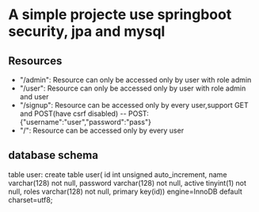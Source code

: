 # A simple projecte use springboot security, jpa and mysql
## Resources
- "/admin": Resource can only be accessed only by user with role admin
- "/user": Resource can only be accessed only by user with role admin and user
- "/signup": Resource can be accessed only by every user,support GET and POST(have csrf disabled)
-- POST:{"username":"user","password":"pass"}
- "/": Resource can be accessed only by every user


## database schema
table user:
    create table user(
        id int unsigned auto_increment,
        name varchar(128) not null,
        password varchar(128) not null,
        active tinyint(1) not null,
        roles varchar(128) not null,
        primary key(id))
        engine=InnoDB default charset=utf8;
